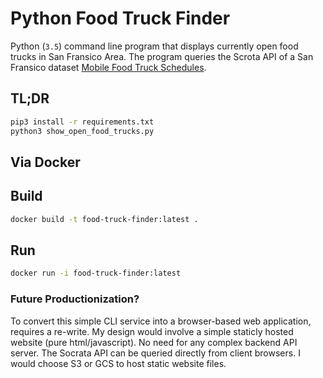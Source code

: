 # Python Food Truck Finder
Python (`3.5`) command line program that displays currently open food trucks in San Fransico Area.
The program queries the Scrota API of a San Fransico dataset [Mobile Food Truck Schedules](https://dev.socrata.com/foundry/data.sfgov.org/jjew-r69b).


## TL;DR
```bash
pip3 install -r requirements.txt
python3 show_open_food_trucks.py
```

## Via Docker

## Build
```bash
docker build -t food-truck-finder:latest .
```
## Run
```bash
docker run -i food-truck-finder:latest
```

### Future Productionization?

To convert this simple CLI service into a browser-based web application, requires a re-write. My design would involve a simple staticly hosted website (pure html/javascript). No need for any complex backend API server. The Socrata API can be queried directly from client browsers. I would choose S3 or GCS to host static website files.